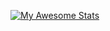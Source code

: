[![My Awesome Stats](https://awesome-github-stats.azurewebsites.net/user-stats/kwoktung?cardType=level)](https://git.io/awesome-stats-card)
